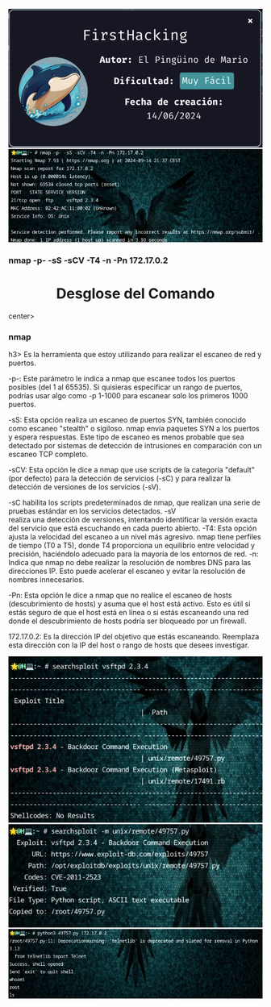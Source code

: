 ![FirstHacking](https://github.com/falart3/dockerlabs/blob/main/fh_001.png)
![FirstHacking](https://github.com/falart3/dockerlabs/blob/main/fh_002.png)

<h3>nmap -p- -sS -sCV -T4 -n -Pn 172.17.0.2</h3>

<center><h1>Desglose del Comando</h1></center>center>

<h3>nmap</h3>h3> Es la herramienta que estoy utilizando para realizar el escaneo de red y puertos.

-p-:
  Este parámetro le indica a nmap que escanee todos los puertos posibles (del 1 al 65535). Si quisieras especificar un rango de puertos, podrías usar algo como -p 1-1000 para escanear solo los primeros 1000 puertos.

-sS:
  Esta opción realiza un escaneo de puertos SYN, también conocido como escaneo "stealth" o sigiloso. nmap envía paquetes SYN a los puertos y espera respuestas. Este tipo de escaneo es menos probable que sea detectado por sistemas de detección de intrusiones en comparación con un escaneo TCP completo.

-sCV:
  Esta opción le dice a nmap que use scripts de la categoría "default" (por defecto) para la detección de servicios (-sC) y para realizar la detección de versiones de los servicios (-sV).

-sC
  habilita los scripts predeterminados de nmap, que realizan una serie de pruebas estándar en los servicios detectados.
-sV  
  realiza una detección de versiones, intentando identificar la versión exacta del servicio que está escuchando en cada puerto abierto.
-T4:
  Esta opción ajusta la velocidad del escaneo a un nivel más agresivo. nmap tiene perfiles de tiempo (T0 a T5), donde T4 proporciona un equilibrio entre velocidad y precisión, haciéndolo adecuado para la mayoría de los entornos de red.
-n:
  Indica que nmap no debe realizar la resolución de nombres DNS para las direcciones IP. Esto puede acelerar el escaneo y evitar la resolución de nombres innecesarios.

-Pn: Esta opción le dice a nmap que no realice el escaneo de hosts (descubrimiento de hosts) y asuma que el host está activo. Esto es útil si estás seguro de que el host está en línea o si estás escaneando una red donde el descubrimiento de hosts podría ser bloqueado por un firewall.

172.17.0.2: Es la dirección IP del objetivo que estás escaneando. Reemplaza esta dirección con la IP del host o rango de hosts que desees investigar.


![FirstHacking](https://github.com/falart3/dockerlabs/blob/main/fh_003.png)
![FirstHacking](https://github.com/falart3/dockerlabs/blob/main/fh_004.png)
![FirstHacking](https://github.com/falart3/dockerlabs/blob/main/fh_005.png)
